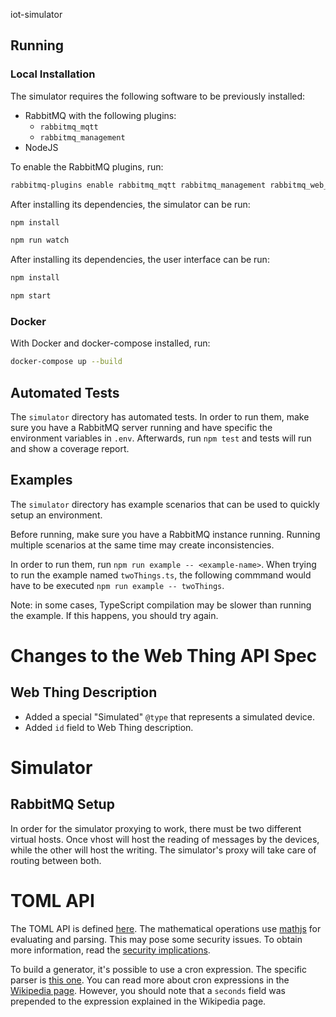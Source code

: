 iot-simulator

## Running

### Local Installation

The simulator requires the following software to be previously installed:
* RabbitMQ with the following plugins:
    * `rabbitmq_mqtt`
    * `rabbitmq_management`
* NodeJS

To enable the RabbitMQ plugins, run: 
```bash
rabbitmq-plugins enable rabbitmq_mqtt rabbitmq_management rabbitmq_web_stomp
```

After installing its dependencies, the simulator can be run:
```bash
npm install

npm run watch
```

After installing its dependencies, the user interface can be run:
```bash
npm install

npm start
```

### Docker

With Docker and docker-compose installed, run:

```bash
docker-compose up --build
```

## Automated Tests

The `simulator` directory has automated tests. 
In order to run them, make sure you have a RabbitMQ server running and have specific the environment variables in `.env`.
Afterwards, run `npm test` and tests will run and show a coverage report.

## Examples

The `simulator` directory has example scenarios that can be used to quickly setup an environment. 

Before running, make sure you have a RabbitMQ instance running. Running multiple scenarios at the same time may create inconsistencies.

In order to run them, run `npm run example -- <example-name>`. When trying to run the example named `twoThings.ts`, the following commmand would have to be executed `npm run example -- twoThings`.

Note: in some cases, TypeScript compilation may be slower than running the example. If this happens, you should try again.


# Changes to the Web Thing API Spec

## Web Thing Description 

* Added a special "Simulated" `@type` that represents a simulated device. 
* Added `id` field to Web Thing description.


# Simulator

## RabbitMQ Setup

In order for the simulator proxying to work, there must be two different virtual hosts. Once vhost will host the reading of messages by the devices, while the other will host the writing. 
The simulator's proxy will take care of routing between both. 


# TOML API

The TOML API is defined [here](simulator/src/api/Proxy/Config.ts). The mathematical operations use [mathjs](https://mathjs.org/) for evaluating and parsing. This may pose some security issues. To obtain more information, read the [security implications](https://mathjs.org/docs/expressions/security.html).

To build a generator, it's possible to use a cron expression. The specific parser is [this one](https://github.com/kelektiv/node-cron). You can read more about cron expressions in the [Wikipedia page](https://en.wikipedia.org/wiki/Cron#Overview). However, you should note that a `seconds` field was prepended to the expression explained in the Wikipedia page.
